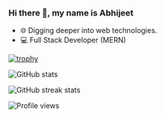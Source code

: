 ### Hi there 👋, my name is Abhijeet
- 🌐️ Digging deeper into web technologies.
- 💻️ Full Stack Developer (MERN)
  
[![trophy](https://github-profile-trophy.vercel.app/?username=Abhijeet199)](https://github.com/ryo-ma/github-profile-trophy)

![GitHub stats](https://github-readme-stats.vercel.app/api?username=Abhijeet199&show_icons=true)  

![GitHub streak stats](https://github-readme-streak-stats.herokuapp.com/?user=Abhijeet199)  

![Profile views](https://gpvc.arturio.dev/Abhijeet199)  



